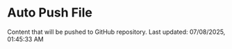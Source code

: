 # Auto Push File

Content that will be pushed to GitHub repository.
Last updated: 07/08/2025, 01:45:33 AM